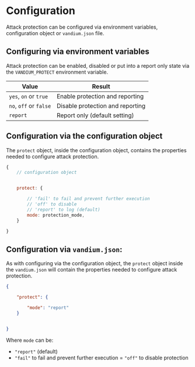 # Configuration

Attack protection can be configured via environment variables, configuration object or `vandium.json` file.


## Configuring via environment variables

Attack protection can be enabled, disabled or put into a report only state via the `VANDIUM_PROTECT` environment variable.

Value                   |  Result
------------------------|-------------------
`yes`, `on` or `true`   | Enable protection and reporting
`no`, `off` or `false`  | Disable protection and reporting
`report`                | Report only (default setting)

## Configuration via the configuration object

The `protect` object, inside the configuration object, contains the properties needed to configure attack protection.

```js
{
    // configuration object


    protect: {

        // 'fail' to fail and prevent further execution
        // 'off' to disable
        // 'report' to log (default)
        mode: protection_mode,
    }

}
```

## Configuration via `vandium.json`:

As with configuring via the configuration object, the `protect` object inside the `vandium.json` will contain the properties needed to
configure attack protection.


```json
{

    "protect": {

        "mode": "report"
    }


}
```

Where `mode` can be:
- `"report"` (default)
- `"fail"` to fail and prevent further execution
= `"off"` to disable protection
